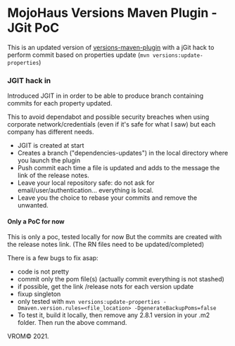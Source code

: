 # MojoHaus Versions Maven Plugin - JGit PoC

This is an updated version of [versions-maven-plugin](http://www.mojohaus.org/versions-maven-plugin/)
with a jGit hack to perform commit based on properties update (`mvn versions:update-properties`)
 
 
### JGIT hack in

Introduced JGIT in in order to be able to produce branch containing commits for each property updated.

This to avoid dependabot and possible security breaches when using corporate network/credentials (even if it's safe for what I saw)
but each company has different needs.

- JGIT is created at start
- Creates a branch ("dependencies-updates") in the local directory where you launch the plugin
- Push commit each time a file is updated and adds to the message the link of the release notes.
- Leave your local repository safe: do not ask for email/user/authentication... everything is local.
- Leave you the choice to rebase your commits and remove the unwanted.

#### Only a PoC for now

This is only a poc, tested locally for now
But the commits are created with the release notes link. (The RN files need to be updated/completed)

There is a few bugs to fix asap:
- code is not pretty
- commit only the pom file(s) (actually commit everything is not stashed)
- if possible, get the link /release nots for each version update
- fixup singleton
- only tested with `mvn versions:update-properties -Dmaven.version.rules=<file_location> -DgenerateBackupPoms=false`
- To test it, build it locally, then remove any 2.8.1 version in your .m2 folder. Then run the above command.

VROM© 2021.
